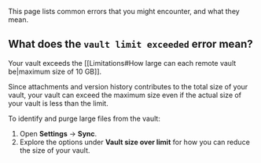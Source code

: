 This page lists common errors that you might encounter, and what they mean.

## What does the `vault limit exceeded` error mean?

Your vault exceeds the [[Limitations#How large can each remote vault be|maximum size of 10 GB]].

Since attachments and version history contributes to the total size of your vault, your vault can exceed the maximum size even if the actual size of your vault is less than the limit.

To identify and purge large files from the vault:

1. Open **Settings** -> **Sync**.
2. Explore the options under **Vault size over limit** for how you can reduce the size of your vault.
